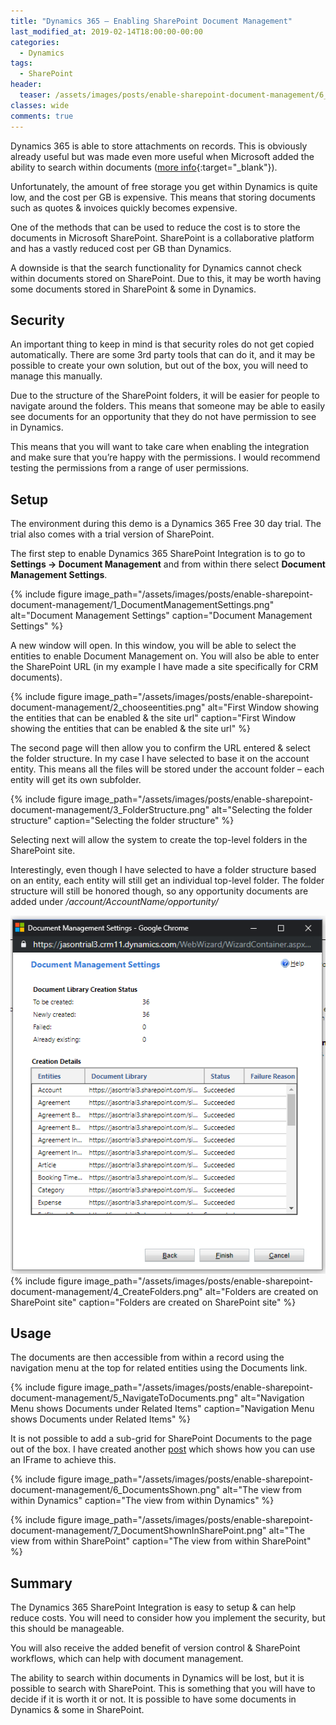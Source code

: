 ```yaml
---
title: "Dynamics 365 – Enabling SharePoint Document Management"
last_modified_at: 2019-02-14T18:00:00-00:00
categories:
  - Dynamics
tags:
  - SharePoint
header:
  teaser: /assets/images/posts/enable-sharepoint-document-management/6_DocumentsShown.png
classes: wide
comments: true
---
```

Dynamics 365 is able to store attachments on records. This is obviously already useful but was made even more useful when Microsoft added the ability to search within documents ([more info](https://docs.microsoft.com/en-us/dynamics365/customer-engagement/basics/relevance-search-results){:target="_blank"}).

Unfortunately, the amount of free storage you get within Dynamics is quite low, and the cost per GB is expensive. This means that storing documents such as quotes & invoices quickly becomes expensive.

One of the methods that can be used to reduce the cost is to store the documents in Microsoft SharePoint. SharePoint is a collaborative platform and has a vastly reduced cost per GB than Dynamics.

A downside is that the search functionality for Dynamics cannot check within documents stored on SharePoint. Due to this, it may be worth having some documents stored in SharePoint & some in Dynamics.

## Security

An important thing to keep in mind is that security roles do not get copied automatically. There are some 3rd party tools that can do it, and it may be possible to create your own solution, but out of the box, you will need to manage this manually.

Due to the structure of the SharePoint folders, it will be easier for people to navigate around the folders. This means that someone may be able to easily see documents for an opportunity that they do not have permission to see in Dynamics.

This means that you will want to take care when enabling the integration and make sure that you’re happy with the permissions. I would recommend testing the permissions from a range of user permissions.

## Setup

The environment during this demo is a Dynamics 365 Free 30 day trial. The trial also comes with a trial version of SharePoint.

The first step to enable Dynamics 365 SharePoint Integration is to go to **Settings -> Document Management** and from within there select **Document Management Settings**.

{%
  include figure
  image_path="/assets/images/posts/enable-sharepoint-document-management/1_DocumentManagementSettings.png"
  alt="Document Management Settings"
  caption="Document Management Settings"
%}

A new window will open. In this window, you will be able to select the entities to enable Document Management on. You will also be able to enter the SharePoint URL (in my example I have made a site specifically for CRM documents).

{%
  include figure
  image_path="/assets/images/posts/enable-sharepoint-document-management/2_chooseentities.png"
  alt="First Window showing the entities that can be enabled & the site url"
  caption="First Window showing the entities that can be enabled & the site url"
%}

The second page will then allow you to confirm the URL entered & select the folder structure. In my case I have selected to base it on the account entity. This means all the files will be stored under the account folder – each entity will get its own subfolder.

{%
  include figure
  image_path="/assets/images/posts/enable-sharepoint-document-management/3_FolderStructure.png"
  alt="Selecting the folder structure"
  caption="Selecting the folder structure"
%}

Selecting next will allow the system to create the top-level folders in the SharePoint site.

Interestingly, even though I have selected to have a folder structure based on an entity, each entity will still get an individual top-level folder. The folder structure will still be honored though, so any opportunity documents are added under */account/AccountName/opportunity/*

![Folders are created on SharePoint site](/assets/images/posts/enable-sharepoint-document-management/4_CreateFolders.png)
{%
  include figure
  image_path="/assets/images/posts/enable-sharepoint-document-management/4_CreateFolders.png"
  alt="Folders are created on SharePoint site"
  caption="Folders are created on SharePoint site"
%}

## Usage

The documents are then accessible from within a record using the navigation menu at the top for related entities using the Documents link.

{%
  include figure
  image_path="/assets/images/posts/enable-sharepoint-document-management/5_NavigateToDocuments.png"
  alt="Navigation Menu shows Documents under Related Items"
  caption="Navigation Menu shows Documents under Related Items"
%}

It is not possible to add a sub-grid for SharePoint Documents to the page out of the box. I have created another [post](/dynamics/dynamics-365-show-sharepoint-documents-on-form) which shows how you can use an IFrame to achieve this.

{%
  include figure
  image_path="/assets/images/posts/enable-sharepoint-document-management/6_DocumentsShown.png"
  alt="The view from within Dynamics"
  caption="The view from within Dynamics"
%}

{%
  include figure
  image_path="/assets/images/posts/enable-sharepoint-document-management/7_DocumentShownInSharePoint.png"
  alt="The view from within SharePoint"
  caption="The view from within SharePoint"
%}

## Summary

The Dynamics 365 SharePoint Integration is easy to setup & can help reduce costs. You will need to consider how you implement the security, but this should be manageable.

You will also receive the added benefit of version control & SharePoint workflows, which can help with document management.

The ability to search within documents in Dynamics will be lost, but it is possible to search with SharePoint. This is something that you will have to decide if it is worth it or not. It is possible to have some documents in Dynamics & some in SharePoint.
